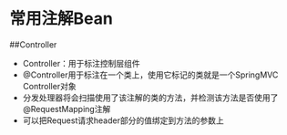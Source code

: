 # 常用注解Bean

##Controller
* Controller：用于标注控制层组件
* @Controller用于标注在一个类上，使用它标记的类就是一个SpringMVC Controller对象
* 分发处理器将会扫描使用了该注解的类的方法，并检测该方法是否使用了@RequestMapping注解
* 可以把Request请求header部分的值绑定到方法的参数上
